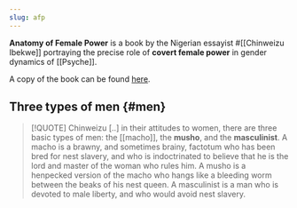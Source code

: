 ```yaml
---
slug: afp
---
```

**Anatomy of Female Power** is a book by the Nigerian essayist #[[Chinweizu Ibekwe]] portraying the precise role of **covert female power** in gender dynamics of [[Psyche]].

A copy of the book can be found [here](https://therawness.com/AFP.pdf).

## Three types of men {#men}

> [!QUOTE] Chinweizu
> [..] in their attitudes to women, there are three basic types of men: the [[macho]], the **musho**, and the **masculinist**. A macho is a brawny, and sometimes brainy, factotum who has been bred for nest slavery, and who is indoctrinated to believe that he is the lord and master of the woman who rules him. A musho is a henpecked version of the macho who hangs like a bleeding worm between the beaks of his nest queen. A masculinist is a man who is devoted to male liberty, and who would avoid nest slavery.
